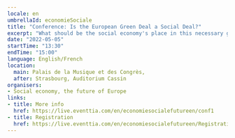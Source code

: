 ```yaml
---
locale: en
umbrellaId: economieSociale
title: "Conference: Is the European Green Deal a Social Deal?"
excerpt: "What should be the social economy's place in this necessary green transition of the economy? Could it be a solution for rebuilding public confidence in the ability of the economy to undergo change?"
date: "2022-05-05"
startTime: "13:30"
endTime: "15:00"
language: English/French
location:
  main: Palais de la Musique et des Congrès,
  after: Strasbourg, Auditorium Cassin
organisers:
- Social economy, the future of Europe
links:
- title: More info
  href: https://live.eventtia.com/en/economiesocialefutureen/conf1
- title: Registration
  href: https://live.eventtia.com/en/economiesocialefutureen/Registration
---
```

